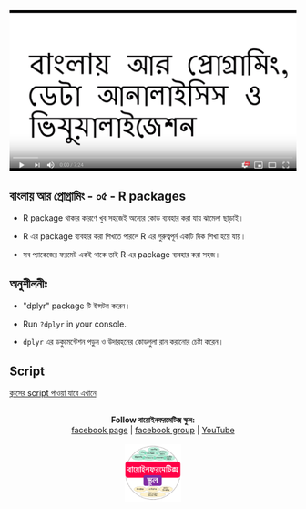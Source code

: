 [![Everything Is AWESOME](../files/youtube.png)](https://www.youtube.com/watch?v=tMmOV0YHKWQ "Everything Is AWESOME")

## বাংলায় আর প্রোগ্রামিং - ০৫ - R packages

- R package থাকার কারণে খুব সহজেই অন্যের কোড ব্যবহার করা যায় ঝামেলা ছাড়াই। 

- R এর package ব্যবহার করা শিখতে পারলে R এর গুরুত্বপূর্ন একটি দিক শিখা হয়ে যায়। 

- সব প্যাকেজের ফরমেট একই থাকে তাই R এর package ব্যবহার করা সহজ। 


## অনুশীলনীঃ 

- "dplyr" package টি ইন্সটল করেন। 

- Run `?dplyr` in your console.

- `dplyr` এর ডকুমেন্টেশন পড়ুন ও উদারহনের কোডগুলা রান করানোর চেষ্টা করেন। 

## Script

[ক্লাসের script পাওয়া যাবে এখানে](https://github.com/Rashedul/R-Tutorials/blob/master/scripts/Lec-05.R) 


## 

##


<p align="center">
  <b>Follow বায়োইনফরমেটিক্স স্কুল:</b><br>
  <a href="https://www.facebook.com/%E0%A6%AC%E0%A6%BE%E0%A6%AF%E0%A6%BC%E0%A7%8B%E0%A6%87%E0%A6%A8%E0%A6%AB%E0%A6%B0%E0%A6%AE%E0%A7%87%E0%A6%9F%E0%A6%BF%E0%A6%95%E0%A7%8D%E0%A6%B8-%E0%A6%B8%E0%A7%8D%E0%A6%95%E0%A7%81%E0%A6%B2-575599666193690/">facebook page</a> |
  <a href="https://www.facebook.com/groups/390262838074549/">facebook group</a> |
  <a href="https://www.youtube.com/channel/UCm-8CdrvGi2SjLEOUSCztIg?view_as=subscriber">YouTube</a>
  <br><br>
  <img src="../files/logo.png" height="100" width="100">
</p>
